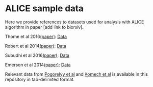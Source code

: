 # ALICE sample data
Here we provide references to datasets used for analysis with ALICE algorithm in paper [add link to biorxiv].

Thome et al 2016[(paper)](https://www.ncbi.nlm.nih.gov/pmc/articles/PMC5367636/): [Data](http://adaptivebiotech.com/pub/farber-2016-sciimmunol)

Robert et al 2014[(paper)](https://www.ncbi.nlm.nih.gov/pmc/articles/PMC4008652/): [Data](http://adaptivebiotech.com/pub/robert-2014-CCR)

Subudhi et al 2016[(paper)](https://www.ncbi.nlm.nih.gov/pmc/articles/PMC5081579/): [Data](http://adaptivebiotech.com/pub/sharma-2016-pnas)

Emerson et al 2014[(paper)](https://www.ncbi.nlm.nih.gov/pmc/articles/PMC4218856/): [Data](https://datadryad.org//resource/doi:10.5061/dryad.3f60c/1)

Relevant data from [Pogorelyy et al](https://www.biorxiv.org/content/early/2018/04/13/300343) and [Komech et al](https://www.ncbi.nlm.nih.gov/pubmed/29481668) is available in this repository in tab-delimited format.

